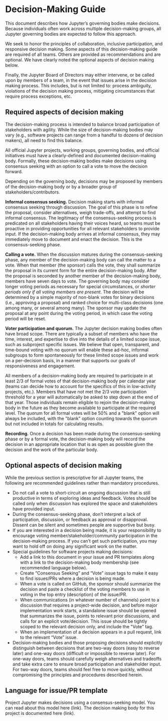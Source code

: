 # Decision-Making Guide

This document describes how Jupyter’s governing bodies make decisions. Because individuals often work across multiple decision-making groups, all Jupyter governing bodies are expected to follow this approach.

We seek to honor the principles of collaboration, inclusive participation, and responsive decision making. Some aspects of this decision-making guide are required of all teams. Others are provided as recommendations and are optional. We have clearly noted the optional aspects of decision making below.

Finally, the Jupyter Board of Directors may either intervene, or be called upon by members of a team, in the event that issues arise in the decision making process. This includes, but is not limited to: process ambiguity, violations of the decision making process, mitigating circumstances that require process exceptions, etc.

## Required aspects of decision making

The decision-making process is intended to balance broad participation of stakeholders with agility. While the size of decision-making bodies may vary (e.g., software projects can range from a handful to dozens of decision makers), all need to find this balance.

All official Jupyter projects, working groups, governing bodies, and official initiatives must have a clearly-defined and documented decision-making body. Formally, these decision-making bodies make decisions using consensus seeking with an option to call a vote to move the decision forward.

Depending on the governing body, decisions may be proposed by members of the decision-making body or by a broader group of stakeholders/contributors.

**Informal consensus seeking.** Decision making starts with informal consensus seeking through discussion. The goal of this phase is to refine the proposal, consider alternatives, weigh trade-offs, and attempt to find informal consensus. The legitimacy of the consensus-seeking process is predicated on all stakeholders having their voices heard, so teams must be proactive in providing opportunities for all relevant stakeholders to provide input. If the decision-making body arrives at informal consensus, they may immediately move to document and enact the decision. This is the consensus-seeking phase.

**Calling a vote.** When the discussion matures during the consensus-seeking phase, any member of the decision-making body can call the matter to a vote. When that member (the sponsor) calls the vote, they shall summarize the proposal in its current form for the entire decision-making body. After the proposal is seconded by another member of the decision-making body, members have seven days to vote. The governing body may consider longer voting periods as necessary for special circumstances, or _shorter periods only if all voting members are present_. The decision will be determined by a simple majority of non-blank votes for binary decisions (i.e., approving a proposal) and ranked choice for multi-class decisions (one among many, or several among many). The sponsor may update the proposal at any point during the voting period, in which case the voting period will be reset.

**Voter participation and quorum.** The Jupyter decision making bodies often have broad scope. There are typically a subset of members who have the time, interest, and expertise to dive into the details of a limited scope issue, such as subproject specific issues. We believe that open, transparent, and time-bound voting with no quorum will enable these ad-hoc, informal subgroups to form spontaneously for these limited scope issues and work on a per-decision basis, in a manner that supports our goals of responsiveness and engagement.

All members of a decision-making body are required to participate in at least 2/3 of formal votes of that decision-making body per calendar year (teams can decide how to account for the specifics of this in low-activity projects, etc.). Members that have not met the 2/3 vote participation threshold for a year will automatically be asked to step down at the end of that year. Those individuals remain eligible to rejoin the decision-making body in the future as they become available to participate at the required level. The quorum for all formal votes will be 50% and a "blank" option will always be included, with the "blank" option counting towards the quorum but not included in totals for calculating results.


**Recording.** Once a decision has been made during the consensus-seeking phase or by a formal vote, the decision-making body will record the decision in an appropriate location that is as open as possible given the decision and the work of the particular body.

## Optional aspects of decision making

While the previous section is prescriptive for all Jupyter teams, the following are recommended guidelines rather than mandatory procedures.

- Do not call a vote to short-circuit an ongoing discussion that is still productive in terms of exploring ideas and feedback. Votes should be called only when discussion has explored the space and stakeholders have provided input.
- During the consensus-seeking phase, don’t interpret a lack of participation, discussion, or feedback as approval or disapproval. Dissent can be silent and sometimes people are supportive but busy.
- If you are interested in a decision being made, it is your responsibility to encourage voting member/stakeholder/community participation in the decision-making process. If you can’t get such participation, you may want to hold off on doing any significant work on the matter.
- Special guidelines for software projects making decisions:
  - Add a link to this document in your issue and PR templates along with a link to the decision-making body membership (see recommended language below).
  - Create “Consensus Seeking” and “Vote” issue tags to make it easy to find issues/PRs where a decision is being made.
  - When a vote is called on GitHub, the sponsor should summarize the decision and paste a checklist of the voting members to use in voting in the top entry (description) of the issue/PR.
  - When communications (in whatever number of channels) point to a discussion that requires a project-wide decision, and before major implementation work starts, a standalone issue should be opened that summarizes the issue, points to relevant prior discussions, and calls for an explicit vote/decision. This issue should be tightly scoped to the relevant decision only, and include the "Vote" tag.
  - When an implementation of a decision appears in a pull request, link to the relevant “Vote” issue.
- Decision-making bodies and those proposing decisions should explicitly distinguish between decisions that are two-way doors (easy to reverse later) and one-way doors (difficult or impossible to reverse later). For one-way doors, teams should carefully weigh alternatives and tradeoffs and take extra care to ensure broad participation and stakeholder input. For two-way doors, teams should feel free to move quickly, without compromising the principles and procedures described herein.

## Language for issue/PR template

Project Jupyter makes decisions using a consensus-seeking model. You can read about this model here (link). The decision making body for this project is documented here (link).
